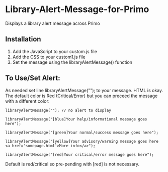 # Library-Alert-Message-for-Primo
Displays a library alert message across Primo

## Installation

1. Add the JavaScript to your custom.js file
2. Add the CSS to your custom1.js file
3. Set the message using the libraryAlertMessage() function

## To Use/Set Alert:

As needed set line libraryAlertMessage(""); to your message. HTML is okay. The default color is Red (Critical/Error) but you can preceed the message with a different color:

    libraryAlertMessage(""); // no alert to display

    libraryAlertMessage("[blue]Your help/informational message goes here");
    
    libraryAlertMessage("[green]Your normal/success message goes here");
    
    libraryAlertMessage("[yellow]Your advisory/warning message goes here <a href='somepage.html'>More info</a>");
    
    libraryAlertMessage("[red]Your critical/error message goes here");
	
Default is red/critical so pre-pending with \[red\] is not necessary.
